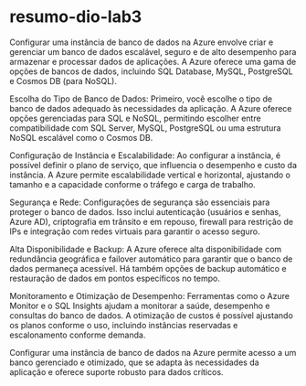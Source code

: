 # resumo-dio-lab3

Configurar uma instância de banco de dados na Azure envolve criar e gerenciar um banco de dados escalável, seguro e de alto desempenho para armazenar e processar dados de aplicações. A Azure oferece uma gama de opções de bancos de dados, incluindo SQL Database, MySQL, PostgreSQL e Cosmos DB (para NoSQL).

Escolha do Tipo de Banco de Dados: Primeiro, você escolhe o tipo de banco de dados adequado às necessidades da aplicação. A Azure oferece opções gerenciadas para SQL e NoSQL, permitindo escolher entre compatibilidade com SQL Server, MySQL, PostgreSQL ou uma estrutura NoSQL escalável como o Cosmos DB.

Configuração de Instância e Escalabilidade: Ao configurar a instância, é possível definir o plano de serviço, que influencia o desempenho e custo da instância. A Azure permite escalabilidade vertical e horizontal, ajustando o tamanho e a capacidade conforme o tráfego e carga de trabalho.

Segurança e Rede: Configurações de segurança são essenciais para proteger o banco de dados. Isso inclui autenticação (usuários e senhas, Azure AD), criptografia em trânsito e em repouso, firewall para restrição de IPs e integração com redes virtuais para garantir o acesso seguro.

Alta Disponibilidade e Backup: A Azure oferece alta disponibilidade com redundância geográfica e failover automático para garantir que o banco de dados permaneça acessível. Há também opções de backup automático e restauração de dados em pontos específicos no tempo.

Monitoramento e Otimização de Desempenho: Ferramentas como o Azure Monitor e o SQL Insights ajudam a monitorar a saúde, desempenho e consultas do banco de dados. A otimização de custos é possível ajustando os planos conforme o uso, incluindo instâncias reservadas e escalonamento conforme demanda.

Configurar uma instância de banco de dados na Azure permite acesso a um banco gerenciado e otimizado, que se adapta às necessidades da aplicação e oferece suporte robusto para dados críticos.
